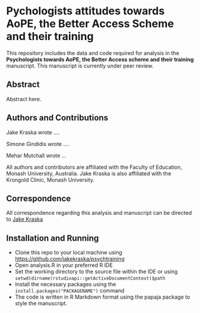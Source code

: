 # Pychologists attitudes towards AoPE, the Better Access Scheme and their training

This repository includes the data and code required for analysis in the **Psychologists towards AoPE, the Better Access scheme and their training** manuscript. This manuscript is currently under peer review.

## Abstract

Abstract here.

## Authors and Contributions

Jake Kraska wrote ....

Simone Gindidis wrote ....

Mehar Mutchall wrote ...

All authors and contributors are affiliated with the Faculty of Education, Monash University, Australia. Jake Kraska is also affiliated with the Krongold Clinic, Monash University.

## Correspondence

All correspondence regarding this analysis and manuscript can be directed to [Jake Kraska](mailto:jake.kraska@monash.edu)

## Installation and Running

* Clone this repo to your local machine using https://github.com/jakekraska/psychtraining
* Open analysis.R in your preferred R IDE
* Set the working directory to the source file within the IDE or using `setwd(dirname(rstudioapi::getActiveDocumentContext($path`
* Install the necessary packages using the `install.packages("PACKAGENAME")` command
* The code is written in R Markdown format using the papaja package to style the manuscript.
